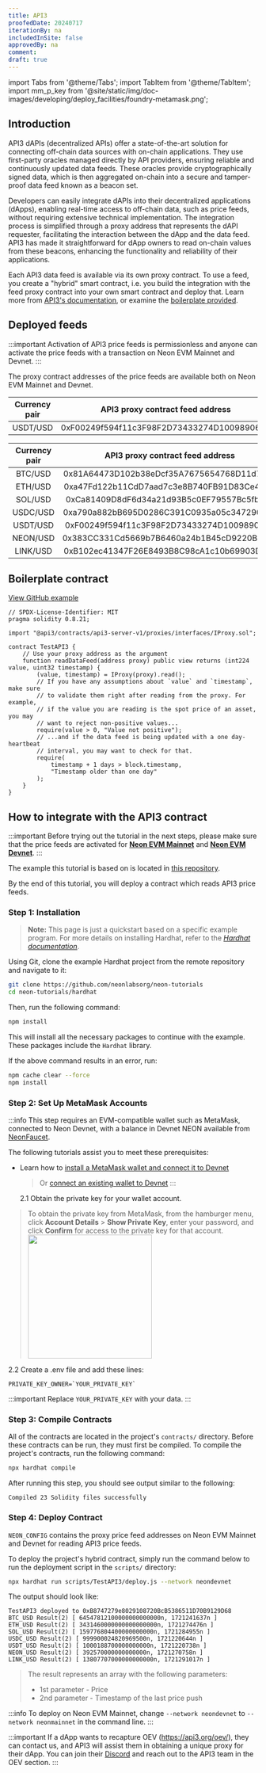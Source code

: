 ```yaml
---
title: API3
proofedDate: 20240717
iterationBy: na
includedInSite: false
approvedBy: na
comment:
draft: true
---
```


import Tabs from '@theme/Tabs';
import TabItem from '@theme/TabItem';
import mm_p_key from '@site/static/img/doc-images/developing/deploy_facilities/foundry-metamask.png';

## Introduction

API3 dAPIs (decentralized APIs) offer a state-of-the-art solution for connecting off-chain data sources with on-chain applications. They use first-party oracles managed directly by API providers, ensuring reliable and continuously updated data feeds. These oracles provide cryptographically signed data, which is then aggregated on-chain into a secure and tamper-proof data feed known as a beacon set.

Developers can easily integrate dAPIs into their decentralized applications (dApps), enabling real-time access to off-chain data, such as price feeds, without requiring extensive technical implementation. The integration process is simplified through a proxy address that represents the dAPI requester, facilitating the interaction between the dApp and the data feed. API3 has made it straightforward for dApp owners to read on-chain values from these beacons, enhancing the functionality and reliability of their applications.

Each API3 data feed is available via its own proxy contract. To use a feed, you create a "hybrid" smart contract, i.e. you build the integration with the feed proxy contract into your own smart contract and deploy that. Learn more from [API3's documentation](https://docs.api3.org/explore/dapis/what-are-dapis.html), or examine the [boilerplate provided](#boilerplate-contract).

## Deployed feeds

:::important
Activation of API3 price feeds is permissionless and anyone can activate the price feeds with a transaction on Neon EVM Mainnet and Devnet.
:::

The proxy contract addresses of the price feeds are available both on Neon EVM Mainnet and Devnet.

<Tabs>

<TabItem value="Mainnet" label="Mainnet">

| Currency pair |      API3 proxy contract feed address      |
| :-----------: | :----------------------------------------: |
|   USDT/USD    | 0xF00249f594f11c3F98F2D73433274D10098906B6 |

</TabItem>

<TabItem value="Devnet" label="Devnet">

| Currency pair |      API3 proxy contract feed address      |
| :-----------: | :----------------------------------------: |
|    BTC/USD    | 0x81A64473D102b38eDcf35A7675654768D11d7e24 |
|    ETH/USD    | 0xa47Fd122b11CdD7aad7c3e8B740FB91D83Ce43D1 |
|    SOL/USD    | 0xCa81409D8dF6d34a21d93B5c0EF79557Bc5fb4be |
|   USDC/USD    | 0xa790a882bB695D0286C391C0935a05c347290bdB |
|   USDT/USD    | 0xF00249f594f11c3F98F2D73433274D10098906B6 |
|   NEON/USD    | 0x383CC331Cd5669b7B6460a24b1B45cD9220B28a8 |
|   LINK/USD    | 0xB102ec41347F26E8493B8C98cA1c10b69903Dc57 |

</TabItem>

</Tabs>

## Boilerplate contract

[View GitHub example](https://github.com/neonlabsorg/neon-tutorials/blob/main/hardhat/contracts/TestAPI3/TestAPI3.sol)

```
// SPDX-License-Identifier: MIT
pragma solidity 0.8.21;

import "@api3/contracts/api3-server-v1/proxies/interfaces/IProxy.sol";

contract TestAPI3 {
    // Use your proxy address as the argument
    function readDataFeed(address proxy) public view returns (int224 value, uint32 timestamp) {
        (value, timestamp) = IProxy(proxy).read();
        // If you have any assumptions about `value` and `timestamp`, make sure
        // to validate them right after reading from the proxy. For example,
        // if the value you are reading is the spot price of an asset, you may
        // want to reject non-positive values...
        require(value > 0, "Value not positive");
        // ...and if the data feed is being updated with a one day-heartbeat
        // interval, you may want to check for that.
        require(
            timestamp + 1 days > block.timestamp,
            "Timestamp older than one day"
        );
    }
}
```

## How to integrate with the API3 contract

:::important
Before trying out the tutorial in the next steps, please make sure that the price feeds are activated for **[Neon EVM Mainnet](https://market.api3.org/neon-evm)** and **[Neon EVM Devnet](https://market.api3.org/neon-evm-testnet)**.
:::

The example this tutorial is based on is located in [this repository](https://github.com/neonlabsorg/neon-tutorials/tree/main/hardhat).

By the end of this tutorial, you will deploy a contract which reads API3 price feeds.

### Step 1: Installation

> **Note:** This page is just a quickstart based on a specific example program. For more details on installing Hardhat, refer to the _[Hardhat documentation](https://hardhat.org/hardhat-runner/docs/getting-started#overview)_.

Using Git, clone the example Hardhat project from the remote repository and navigate to it:

```sh
git clone https://github.com/neonlabsorg/neon-tutorials
cd neon-tutorials/hardhat
```

Then, run the following command:

```sh
npm install
```

This will install all the necessary packages to continue with the example. These packages include the `Hardhat` library.

If the above command results in an error, run:

```sh
npm cache clear --force
npm install
```

### Step 2: Set Up MetaMask Accounts

:::info
This step requires an EVM-compatible wallet such as MetaMask, connected to Neon Devnet, with a balance in Devnet NEON available from [NeonFaucet](https://neonfaucet.org/).

The following tutorials assist you to meet these prerequisites:

- Learn how to [install a MetaMask wallet and connect it to Devnet](/docs/wallet/metamask_setup)

  > Or [connect an existing wallet to Devnet](/docs/developing/connect_rpc#connect-via-chainlist)
  > :::

  2.1 Obtain the private key for your wallet account.

> To obtain the private key from MetaMask, from the hamburger menu, click **Account Details** > **Show Private Key**, enter your password, and click **Confirm** for access to the private key for that account.
> <img src={mm_p_key} width="250" />

2.2 Create a .env file and add these lines:

```
PRIVATE_KEY_OWNER=`YOUR_PRIVATE_KEY`
```

:::important
Replace `YOUR_PRIVATE_KEY` with your data.
:::

### Step 3: Compile Contracts

All of the contracts are located in the project's `contracts/` directory. Before these contracts can be run, they must first be compiled. To compile the project's contracts, run the following command:

```sh
npx hardhat compile
```

After running this step, you should see output similar to the following:

```
Compiled 23 Solidity files successfully
```

### Step 4: Deploy Contract

`NEON_CONFIG` contains the proxy price feed addresses on Neon EVM Mainnet and Devnet for reading API3 price feeds.

To deploy the project's hybrid contract, simply run the command below to run the deployment script in the `scripts/` directory:

```sh
npx hardhat run scripts/TestAPI3/deploy.js --network neondevnet
```

The output should look like:

```
TestAPI3 deployed to 0xB8747279e8029108720BcB5386511D70B9129D68
BTC_USD Result(2) [ 64547812100000000000000n, 1721241637n ]
ETH_USD Result(2) [ 3431460000000000000000n, 1721274476n ]
SOL_USD Result(2) [ 159776804400000000000n, 1721284955n ]
USDC_USD Result(2) [ 999900024820969500n, 1721220644n ]
USDT_USD Result(2) [ 1000188700000000000n, 1721220738n ]
NEON_USD Result(2) [ 392570000000000000n, 1721270758n ]
LINK_USD Result(2) [ 13807707000000000000n, 1721291017n ]
```

> The result represents an array with the following parameters:
>
> - 1st parameter - Price
> - 2nd parameter - Timestamp of the last price push

:::info
To deploy on Neon EVM Mainnet, change `--network neondevnet` to `--network neonmainnet` in the command line.
:::

:::important
If a dApp wants to recapture OEV (https://api3.org/oev/), they can contact us, and API3 will assist them in obtaining a unique proxy for their dApp. You can join their [Discord](https://discord.com/invite/qnRrcfnm5W) and reach out to the API3 team in the OEV section.
:::
